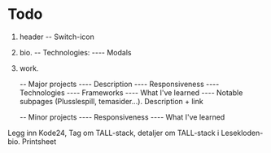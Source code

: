 # Todo

1. header
   -- Switch-icon

2. bio.
   -- Technologies:
   ---- Modals

3. work.

   -- Major projects
   ---- Description
   ---- Responsiveness
   ---- Technologies
   ---- Frameworks
   ---- What I've learned
   ---- Notable subpages (Plusslespill, temasider...). Description + link

   -- Minor projects
   ---- Responsiveness
   ---- What I've learned

Legg inn Kode24, Tag om TALL-stack, detaljer om TALL-stack i Lesekloden-bio.
Printsheet
